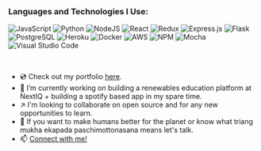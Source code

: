 <!-- ![Schuler's GitHub stats](https://github-readme-stats.vercel.app/api?username=ssmall1&show_icons=true&theme=vue-dark&count_private=true) -->

<!-- <a href="https://github.com/anuraghazra/github-readme-stats">
  <img align="center" src="https://github-readme-stats.vercel.app/api?username=ssmall1&show_icons=true&theme=vue-dark&count_private=true" target="_blank" rel="noopener noreferrer" />
</a> -->

<br />

### [](https://github.com/robertvogue/robertvogue/#languagesandtechnologies)Languages and Technologies I Use:
<!-- <img height="60" src='https://raw.githubusercontent.com/github/explore/80688e429a7d4ef2fca1e82350fe8e3517d3494d/topics/visual-studio-code/visual-studio-code.png'> <addr>
<img height="60" src='https://raw.githubusercontent.com/github/explore/80688e429a7d4ef2fca1e82350fe8e3517d3494d/topics/typescript/typescript.png'> <addr>
<img height="60" src='https://raw.githubusercontent.com/github/explore/80688e429a7d4ef2fca1e82350fe8e3517d3494d/topics/javascript/javascript.png'> <addr>
<img height="60" src='https://raw.githubusercontent.com/github/explore/80688e429a7d4ef2fca1e82350fe8e3517d3494d/topics/nodejs/nodejs.png'> <addr>
<img height="60" src='https://raw.githubusercontent.com/github/explore/80688e429a7d4ef2fca1e82350fe8e3517d3494d/topics/python/python.png'> <addr>
<img height="60" src='https://raw.githubusercontent.com/github/explore/80688e429a7d4ef2fca1e82350fe8e3517d3494d/topics/react/react.png'> <addr>
<img height="60" src='https://raw.githubusercontent.com/github/explore/80688e429a7d4ef2fca1e82350fe8e3517d3494d/topics/redux/redux.png'> <addr>
<img height="60" src='https://raw.githubusercontent.com/github/explore/80688e429a7d4ef2fca1e82350fe8e3517d3494d/topics/flask/flask.png'> <addr>
<img height="60" src='https://raw.githubusercontent.com/github/explore/80688e429a7d4ef2fca1e82350fe8e3517d3494d/topics/express/express.png'> <addr>
<img height="60" src='https://raw.githubusercontent.com/github/explore/80688e429a7d4ef2fca1e82350fe8e3517d3494d/topics/html/html.png'> <addr>
<img height="60" src='https://raw.githubusercontent.com/github/explore/80688e429a7d4ef2fca1e82350fe8e3517d3494d/topics/css/css.png'> <addr>
<img height="60" src='(https://raw.githubusercontent.com/github/explore/80688e429a7d4ef2fca1e82350fe8e3517d3494d/topics/nodejs/nodejs.png'> <addr>
<img height="60" src='https://raw.githubusercontent.com/github/explore/80688e429a7d4ef2fca1e82350fe8e3517d3494d/topics/postgresql/postgresql.png'> <addr>
<img height="60" src='https://raw.githubusercontent.com/github/explore/80688e429a7d4ef2fca1e82350fe8e3517d3494d/topics/docker/docker.png'> <addr> -->

<p>
  <!-- <img alt="SASS" src="https://img.shields.io/badge/SASS-hotpink.svg?&style=for-the-badge&logo=SASS&logoColor=white"/> -->
  <img alt="JavaScript" src="https://img.shields.io/badge/javascript-%23323330.svg?&style=for-the-badge&logo=javascript&logoColor=%23F7DF1E"/>
  <img alt="Python" src="https://img.shields.io/badge/python-%2314354C.svg?&style=for-the-badge&logo=python&logoColor=white"/>
  <img alt="NodeJS" src="https://img.shields.io/badge/node.js-%2343853D.svg?&style=for-the-badge&logo=node.js&logoColor=white"/>
  <img alt="React" src="https://img.shields.io/badge/react-%2320232a.svg?&style=for-the-badge&logo=react&logoColor=%2361DAFB"/>
  <img alt="Redux" src="https://img.shields.io/badge/redux-%23593d88.svg?&style=for-the-badge&logo=redux&logoColor=white"/>
  <img alt="Express.js" src="https://img.shields.io/badge/Express.js-000000?style=for-the-badge&logo=express&logoColor=white" />
  <img alt="Flask" src="https://img.shields.io/badge/flask-%23000.svg?&style=for-the-badge&logo=flask&logoColor=white"/>
  <!-- <img alt="Postgres" src ="https://img.shields.io/badge/postgres-%23316192.svg?&style=for-the-badge&logo=postgresql&logoColor=white"/> -->
  <!-- <img alt="Webpack" src="https://img.shields.io/badge/webpack-%238DD6F9.svg?&style=for-the-badge&logo=webpack&logoColor=black" /> -->
  <img alt="PostgreSQL" src="https://img.shields.io/badge/PostgreSQL-316192?style=for-the-badge&logo=postgresql&logoColor=white"/>
  <img alt="Heroku" src="https://img.shields.io/badge/heroku-%23430098.svg?&style=for-the-badge&logo=heroku&logoColor=white"/>
  <img alt="Docker" src="https://img.shields.io/badge/Docker-2CA5E0?style=for-the-badge&logo=docker&logoColor=white"/>
  <!-- <img alt="Vercel" src="https://img.shields.io/badge/vercel-%23000000.svg?&style=for-the-badge&logo=vercel&logoColor=white"/> -->
  <img alt="AWS" src="https://img.shields.io/badge/Amazon AWS-{232F3E}?style=for-the-badge&logo=amazonaws&logoColor=white" />
  <img alt="NPM" src="https://img.shields.io/badge/npm-CB3837?style=for-the-badge&logo=npm&logoColor=white"/>
  <img alt="Mocha" src="https://img.shields.io/badge/-mocha-%238D6748?&style=for-the-badge&logo=mocha&logoColor=white"/>
  <img alt="Visual Studio Code" src="https://img.shields.io/badge/VisualStudioCode-0078d7.svg?&style=for-the-badge&logo=visual-studio-code&logoColor=white"/>
</p>

<br />

* 💿 Check out my portfolio [here](https://www.schulersmall.dev).
* 🔭 I’m currently working on building a renewables education platform at NextIQ + building a spotify based app in my spare time.
* ↗️ I'm looking to collaborate on open source and for any new opportunities to learn.
* 💬 If you want to make humans better for the planet or know what triang mukha ekapada paschimottonasana means let's talk.
* 📫 [Connect with me!](https://www.linkedin.com/in/schuler-small/)

<!-- * 🌱 I’m customizing AWS S3 buckets for my projects. -->
<!-- * 🌳 Send me project ideas if you want to collaborate!  -->
<!-- ![Top Languages](https://github-readme-stats.vercel.app/api/top-langs/?username=ssmall1&layout=compact) -->

<!--
**ssmall1/ssmall1** is a ✨ _special_ ✨ repository because its `README.md` (this file) appears on your GitHub profile.

Here are some ideas to get you started:

- 😄 Pronouns: ...
- ⚡ Fun fact: ...
* 🤔 I’m looking for help with ...
<!-- * 👯 I’m looking to collaborate on a new project, so reach out! -->
